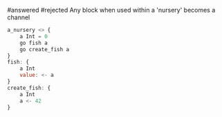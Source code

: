 #answered 
#rejected 
Any block when used within a 'nursery' becomes a channel 


```javascript
a_nursery <> {
    a Int = 0
    go fish a
    go create_fish a
}
fish: {
    a Int
    value: <- a
}
create_fish: {
    a Int
    a <- 42
}

```